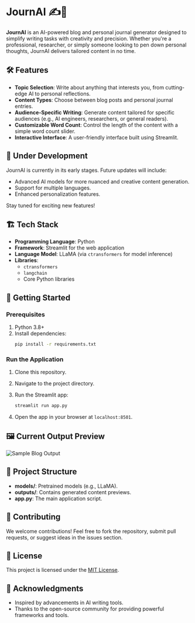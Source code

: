 # JournAI ✍️🤖  
**JournAI** is an AI-powered blog and personal journal generator designed to simplify writing tasks with creativity and precision. Whether you're a professional, researcher, or simply someone looking to pen down personal thoughts, JournAI delivers tailored content in no time.  

## 🛠️ Features  
- **Topic Selection**: Write about anything that interests you, from cutting-edge AI to personal reflections.  
- **Content Types**: Choose between blog posts and personal journal entries.  
- **Audience-Specific Writing**: Generate content tailored for specific audiences (e.g., AI engineers, researchers, or general readers).  
- **Customizable Word Count**: Control the length of the content with a simple word count slider.  
- **Interactive Interface**: A user-friendly interface built using Streamlit.  

<!-- ![Sample Output](outputs/sample_blog.png) -->

## 🚧 Under Development  
JournAI is currently in its early stages. Future updates will include:  
- Advanced AI models for more nuanced and creative content generation.  
- Support for multiple languages.  
- Enhanced personalization features.  

Stay tuned for exciting new features!  

## 🏗️ Tech Stack  
- **Programming Language**: Python  
- **Framework**: Streamlit for the web application  
- **Language Model**: LLaMA (via `ctransformers` for model inference)  
- **Libraries**:  
  - `ctransformers`  
  - `langchain`  
  - Core Python libraries  

## 🚀 Getting Started  

### Prerequisites  
1. Python 3.8+  
2. Install dependencies:  
   ```bash  
   pip install -r requirements.txt  
   ```  

### Run the Application  
1. Clone this repository.  
2. Navigate to the project directory.  
3. Run the Streamlit app:  
   ```bash  
   streamlit run app.py  
   ```  

4. Open the app in your browser at `localhost:8501`.  

## 🖼️ Current Output Preview  
![Sample Blog Output](C:\Projects\python\journAI\outputs\sample_blog.png)

## 📂 Project Structure  
- **models/**: Pretrained models (e.g., LLaMA).  
- **outputs/**: Contains generated content previews.  
- **app.py**: The main application script.  

## 🤝 Contributing  
We welcome contributions! Feel free to fork the repository, submit pull requests, or suggest ideas in the issues section.  

## 📜 License  
This project is licensed under the [MIT License](LICENSE).  

## 🙌 Acknowledgments  
- Inspired by advancements in AI writing tools.  
- Thanks to the open-source community for providing powerful frameworks and tools.
